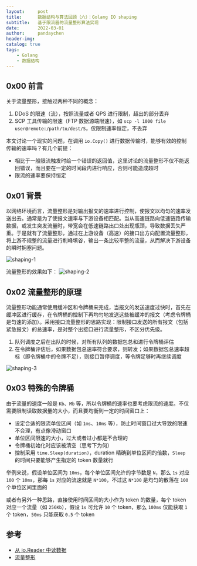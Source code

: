 ```yaml
---
layout:     post
title:      数据结构与算法回顾（六）：Golang IO shaping
subtitle:   基于限流器的流量整形算法实现
date:       2022-03-01
author:     pandaychen
header-img:
catalog: true
tags:
    - Golang
    - 数据结构
---
```


##  0x00    前言
关于流量整形，接触过两种不同的概念：
1.	DDoS 的限速（流），按照流量或者 QPS 进行限制，超出的部分丢弃
2.	SCP 工具传输的限速（FTP 数据源端限速），如 `scp -l 1000 file user@remote:/path/to/dest/S`，仅限制速率恒定，不丢弃

本文讨论一个现实的问题，在调用 `io.Copy()` 进行数据传输时，能够有效的控制传输的速率吗？有几个前提：
-	相比于一般限流触发时给一个错误的返回值，这里讨论的流量整形不仅不能返回错误，而且要在一定的时间段内进行响应，否则可能造成超时
-	限流的速率要保持恒定

##	0x01	背景
以网络环境而言，流量整形是对输出报文的速率进行控制，使报文以均匀的速率发送出去。通常是为了使报文速率与下游设备相匹配。当从高速链路向低速链路传输数据，或发生突发流量时，带宽会在低速链路出口处出现瓶颈，导致数据丢失严重。于是就有了流量整形，通过在上游设备（高速）的接口出方向配置流量整形，将上游不规整的流量进行削峰填谷，输出一条比较平整的流量，从而解决下游设备的瞬时拥塞问题。

![shaping-1](https://raw.githubusercontent.com/pandaychen/pandaychen.github.io/master/blog_img/io/io-shaping-1.png)

流量整形的效果如下：
![shaping-2](https://raw.githubusercontent.com/pandaychen/pandaychen.github.io/master/blog_img/io/io-shaping-2.png)

##	0x02	流量整形的原理
流量整形功能通常使用缓冲区和令牌桶来完成，当报文的发送速度过快时，首先在缓冲区进行缓存，在令牌桶的控制下再均匀地发送这些被缓冲的报文（考虑令牌桶是匀速的添加）。采用接口流量整形的思路实现：限制接口发送的所有报文（包括紧急报文）的总速率，是对整个出接口进行流量整形，不区分优先级。
1.	队列调度之后在出队的时候，对所有队列的数据包总和进行令牌桶评估
2.	在令牌桶评估后，如果数据包总速率符合要求，则转发；如果数据包总速率超标（即令牌桶中的令牌不足），则接口暂停调度，等令牌足够时再继续调度

![shaping-3](https://raw.githubusercontent.com/pandaychen/pandaychen.github.io/master/blog_img/io/io-shaping-3.png)


##	0x03	特殊的令牌桶
由于流量的速度一般是 `Kb`、`Mb` 等，所以令牌桶的速率也要考虑限流的速度。不仅需要限制读取数据量的大小，而且要均衡到一定的时间窗口上：

-	设定合适的限流单位区间（如 `1ms`、`10ms` 等），防止时间窗口过大导致的限速不合理，有点像滑动窗口
-	单位区间限速的大小，过大或者过小都是不合理的
-	令牌桶初始化时应该被清空（思考下为何）
-	控制采用 `time.Sleep(duration)`，duration 精确到单位区间的倍数，`Sleep` 的时间只要能够产生指定的 token 数量就行

举例来说，假设单位区间为 `10ms`，每个单位区间允许的字节数是 `N`，那么 `1s` 对应 `100` 个 `10ms`，那每 `1s` 对应的流速就是 `N*100`，不过这 `N*100` 是均匀的散落在 `100` 个单位区间里面的

或者有另外一种思路，直接使用时间区间的大小作为 token 的数量，每个 token 对应一个流量（如 `256Kb`），假设 `1s` 可允许 `10` 个 token，那么 `100ms` 仅能获取 `1` 个 token，`50ms` 只能获取 `0.5` 个 token

##  参考
-   [从 io.Reader 中读数据](https://colobu.com/2019/02/18/read-data-from-net-Conn/)
-	[流量整形](https://support.huawei.com/enterprise/zh/doc/EDOC1100143291/4395b710)